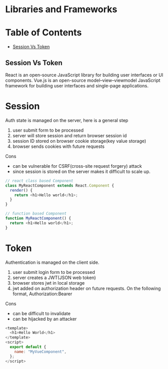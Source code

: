 # Libraries and Frameworks

Table of Contents
=================

   * [Session Vs Token](#Session-Vs-Token)



## Session Vs Token
React is an open-source JavaScript library for building user interfaces or UI components.
Vue.js is an open-source model–view–viewmodel JavaScript framework for building user interfaces and single-page applications.


# Session 
  Auth state is managed on the server, here is a general step      
1. user submit form to be processed
2. server will store session and return browser session id
3. session ID stored on browser cookie storage(key value storage)
4. browser sends cookies with future requests

Cons

- can be vulnerable for CSRF(cross-site request forgery) attack
- since session is stored on the server makes it difficult to scale up. 

```javascript
// react class based Component
class MyReactComponent extends React.Component {
  render() {
    return <h1>Hello world</h1>;
  }
}

// function based Component
function MyReactComponent() {
  return <h1>Hello world</h1>;
}
```

# Token 


Authentication is managed on the client side.            
1. user submit login form to be processed                
2. server creates a JWT(JSON web token)     
3. browser stores jwt in local storage      
4. jwt added on authorization header on future requests. On the following format, Authorization:Bearer<token>


Cons
- can be difficult to invalidate 
- can be hijacked by an attacker
  
```javascript
<template>
  <h1>Hello World</h1>
</template>
<script>
  export default {
    name: "MyVueComponent",
  };
</script>
```


